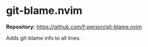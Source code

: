 # git-blame.nvim

**Repository:** <https://github.com/f-person/git-blame.nvim>

Adds git-blame info to all lines.
